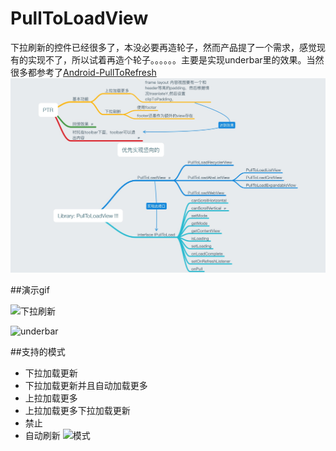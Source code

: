 # PullToLoadView
下拉刷新的控件已经很多了，本没必要再造轮子，然而产品提了一个需求，感觉现有的实现不了，所以试着再造个轮子。。。。。。主要是实现underbar里的效果。当然很多都参考了[Android-PullToRefresh](https://github.com/chrisbanes/Android-PullToRefresh)
![尝试用mindnote,待更新](https://github.com/DroidWorkerLYF/PullToLoadView/blob/master/PullToLoadView.mindnode/QuickLook/Preview.jpg?raw=true)

##演示gif

![下拉刷新](https://github.com/DroidWorkerLYF/PullToLoadView/blob/master/art/load_new.gif?raw=true)

![underbar](https://github.com/DroidWorkerLYF/PullToLoadView/blob/master/art/underbar.gif?raw=true)

##支持的模式  
* 下拉加载更新
* 下拉加载更新并且自动加载更多
* 上拉加载更多
* 上拉加载更多下拉加载更新
* 禁止
* 自动刷新
![模式](https://github.com/DroidWorkerLYF/PullToLoadView/blob/master/art/Screenshot_2016-08-21-22-36-54.png?raw=true)